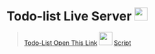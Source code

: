 # Todo-list Live Server <img src="https://cdn-icons-png.flaticon.com/512/4205/4205906.png" width="30px" hight="30px">
> <a href="https://adarshprogrammer.github.io/My-Projects/Todo List/todo.html">Todo-List Open This Link</a> <img src="https://thumbs.dreamstime.com/b/business-to-do-list-flat-icon-modern-style-task-list-business-to-do-list-flat-icon-modern-style-any-purposes-perfect-web-138650221.jpg" width="30px" hight="30px"> <a href="https://adarshprogrammer.github.io/My-Projects/Todo List/script/script.js">Script</a>
